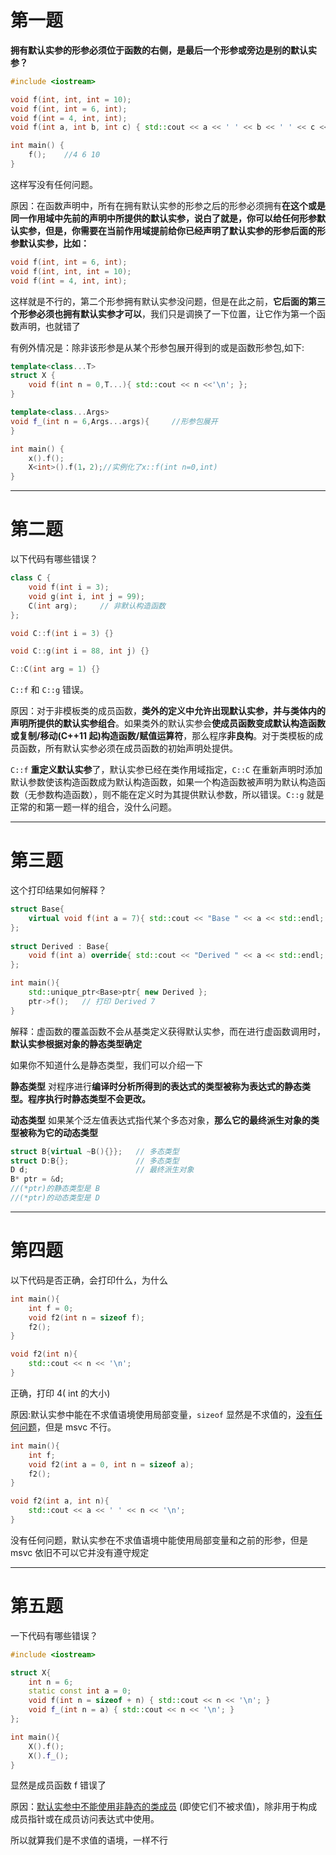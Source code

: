 # 第一题
**拥有默认实参的形参必须位于函数的右侧，是最后一个形参或旁边是别的默认实参？**
```cpp
#include <iostream>

void f(int, int, int = 10);
void f(int, int = 6, int);
void f(int = 4, int, int);
void f(int a, int b, int c) { std::cout << a << ' ' << b << ' ' << c << '\n'; }

int main() {
    f();    //4 6 10
}
```
这样写没有任何问题。  

原因：在函数声明中，所有在拥有默认实参的形参之后的形参必须拥有**在这个或是同一作用域中先前的声明中所提供的默认实参，说白了就是，你可以给任何形参默认实参，但是，你需要在当前作用域提前给你已经声明了默认实参的形参后面的形参默认实参，比如：**
```cpp
void f(int, int = 6, int);
void f(int, int, int = 10);
void f(int = 4, int, int);
```
这样就是不行的，第二个形参拥有默认实参没问题，但是在此之前，**它后面的第三个形参必须也拥有默认实参才可以**，我们只是调换了一下位置，让它作为第一个函数声明，也就错了

有例外情况是：除非该形参是从某个形参包展开得到的或是函数形参包,如下:
```cpp
template<class...T>
struct X {
    void f(int n = 0,T...){ std::cout << n <<'\n'; };
}

template<class...Args>
void f_(int n = 6,Args...args){     //形参包展开
}

int main() {
    x().f();
    X<int>().f(1，2);//实例化了x::f(int n=0,int)
}
```
---
# 第二题
以下代码有哪些错误？
```cpp
class C {
    void f(int i = 3);
    void g(int i, int j = 99);
    C(int arg);     // 非默认构造函数
};

void C::f(int i = 3) {}

void C::g(int i = 88, int j) {}

C::C(int arg = 1) {}
```
```C::f``` 和 ```C::g``` 错误。  

原因：对于非模板类的成员函数，**类外的定义中允许出现默认实参，并与类体内的声明所提供的默认实参组合**。如果类外的默认实参会**使成员函数变成默认构造函数或复制/移动(C++11 起)构造函数/赋值运算符**，那么程序**非良构**。对于类模板的成员函数，所有默认实参必须在成员函数的初始声明处提供。

```C::f``` **重定义默认实参**了，默认实参已经在类作用域指定，```C::C``` 在重新声明时添加默认参数使该构造函数成为默认构造函数，如果一个构造函数被声明为默认构造函数（无参数构造函数），则不能在定义时为其提供默认参数，所以错误。```C::g``` 就是正常的和第一题一样的组合，没什么问题。

---
# 第三题
这个打印结果如何解释？
```cpp
struct Base{
    virtual void f(int a = 7){ std::cout << "Base " << a << std::endl; }
};
   
struct Derived : Base{
    void f(int a) override{ std::cout << "Derived " << a << std::endl; }
};

int main(){
    std::unique_ptr<Base>ptr{ new Derived };
    ptr->f();   // 打印 Derived 7
}
```
解释：虚函数的覆盖函数不会从基类定义获得默认实参，而在进行虚函数调用时，**默认实参根据对象的静态类型确定**

如果你不知道什么是静态类型，我们可以介绍一下

**静态类型**
对程序进行**编译时分析所得到的表达式的类型被称为表达式的静态类型。程序执行时静态类型不会更改。**

**动态类型**
如果某个泛左值表达式指代某个多态对象，**那么它的最终派生对象的类型被称为它的动态类型**
```cpp
struct B{virtual ~B(){}};   // 多态类型
struct D:B{};               // 多态类型
D d;                        // 最终派生对象
B* ptr = &d;                
//(*ptr)的静态类型是 B
//(*ptr)的动态类型是 D
```

---
# 第四题
以下代码是否正确，会打印什么，为什么
```cpp
int main(){
    int f = 0;
    void f2(int n = sizeof f);
    f2();
}

void f2(int n){
    std::cout << n << '\n';
}
```
正确，打印 4( int 的大小)  

原因:默认实参中能在不求值语境使用局部变量，```sizeof``` 显然是不求值的，[没有任何问题](https://godbolt.org/z/sGeWGv6er)，但是 msvc 不行。
```cpp
int main(){
    int f;
    void f2(int a = 0, int n = sizeof a);
    f2();
}

void f2(int a, int n){
    std::cout << a << ' ' << n << '\n';
}
```
没有任何问题，默认实参在不求值语境中能使用局部变量和之前的形参，但是 msvc 依旧不可以它并没有遵守规定

---
# 第五题
一下代码有哪些错误？
```cpp
#include <iostream>

struct X{
    int n = 6;
    static const int a = 0;
    void f(int n = sizeof + n) { std::cout << n << '\n'; }
    void f_(int n = a) { std::cout << n << '\n'; }
};

int main(){
    X().f();
    X().f_();
}
```
显然是成员函数 f 错误了

原因：[默认实参中不能使用非静态的类成员](https://zh.cppreference.com/w/cpp/language/default_arguments) (即使它们不被求值)，除非用于构成成员指针或在成员访问表达式中使用。

所以就算我们是不求值的语境，一样不行
